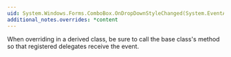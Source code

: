 ```yaml
---
uid: System.Windows.Forms.ComboBox.OnDropDownStyleChanged(System.EventArgs)
additional_notes.overrides: *content
---
```


<p>When overriding <xref href="System.Windows.Forms.ComboBox.OnDropDownStyleChanged(System.EventArgs)"></xref> in a derived class, be sure to call the base class's <xref href="System.Windows.Forms.ComboBox.OnDropDownStyleChanged(System.EventArgs)"></xref> method so that registered delegates receive the event.</p>


